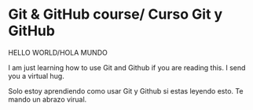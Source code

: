 # Git & GitHub course/ Curso Git y GitHub

HELLO WORLD/HOLA MUNDO

I am just learning how to use Git and Github if you are reading this. I send you a virtual hug.

Solo estoy aprendiendo como usar Git y Github si estas leyendo esto. Te mando un abrazo virual.

